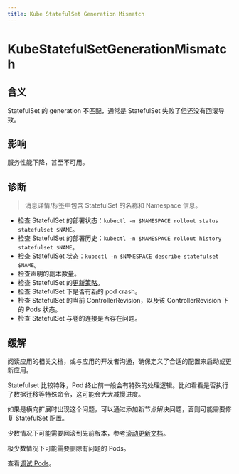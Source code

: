 ```yaml
---
title: Kube StatefulSet Generation Mismatch
---
```


# KubeStatefulSetGenerationMismatch

## 含义

StatefulSet 的 generation 不匹配，通常是 StatefulSet 失败了但还没有回滚导致。

## 影响

服务性能下降，甚至不可用。

## 诊断

> 消息详情/标签中包含 StatefulSet 的名称和 Namespace 信息。

- 检查 StatefulSet 的部署状态：`kubectl -n $NAMESPACE rollout status statefulset $NAME`。
- 检查 StatefulSet 的部署历史：`kubectl -n $NAMESPACE rollout history statefulset $NAME`。
- 检查 StatefulSet 状态：`kubectl -n $NAMESPACE describe statefulset $NAME`。
- 检查声明的副本数量。
- 检查 StatefulSet 的[更新策略](https://kubernetes.io/zh-cn/docs/concepts/workloads/controllers/statefulset/#update-strategies)。
- 检查 StatefulSet 下是否有新的 pod crash。
- 检查 StatefulSet 的当前 ControllerRevision，以及该 ControllerRevision 下的 Pods 状态。
- 检查 StatefulSet 与卷的连接是否存在问题。

## 缓解

阅读应用的相关文档，或与应用的开发者沟通，确保定义了合适的配置来启动或更新应用。  

Statefulset 比较特殊，Pod 终止前一般会有特殊的处理逻辑。比如看看是否执行了数据迁移等特殊命令，这可能会大大减慢进度。  

如果是横向扩展时出现这个问题，可以通过添加新节点解决问题，否则可能需要修复 StatefulSet 配置。  

少数情况下可能需要回滚到先前版本，参考[滚动更新文档](https://kubernetes.io/zh-cn/docs/concepts/workloads/controllers/statefulset/#rolling-updates)。  

极少数情况下可能需要删除有问题的 Pods。

查看[调试 Pods](https://kubernetes.io/zh-cn/docs/tasks/debug/debug-application/debug-pods/)。